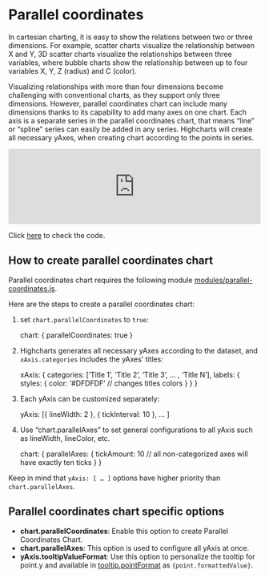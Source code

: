 Parallel coordinates
===

In cartesian charting, it is easy to show the relations between two or three dimensions. For example, scatter charts visualize the relationship between X and Y, 3D scatter charts visualize the relationships between three variables, where bubble charts show the relationship between up to four variables X, Y, Z (radius) and C (color).

Visualizing relationships with more than four dimensions become challenging with conventional charts, as they support only three dimensions. However, parallel coordinates chart can include many dimensions thanks to its capability to add many axes on one chart. Each axis is a separate series in the parallel coordinates chart, that means “line” or “spline” series can easily be added in any series. Highcharts will create all necessary yAxes, when creating chart according to the points in series.

<iframe style="width: 100%; border: none;" src=https://www.highcharts.com/samples/embed/highcharts/demo/parallel-coordinates allow="fullscreen"></iframe>

Click [here](http://jsfiddle.net/gh/get/library/pure/highcharts/highcharts/tree/master/samples/highcharts/demo/parallel-coordinates/) to check the code.

How to create parallel coordinates chart
----------------------------------------

Parallel coordinates chart requires the following module [modules/parallel-coordinates.js](https://code.highcharts.com/modules/parallel-coordinates.js).

Here are the steps to create a parallel coordinates chart:

1. set `chart.parallelCoordinates` to `true`:

    
    chart: {
    	parallelCoordinates: true
    }
    

2. Highcharts generates all necessary yAxes according to the dataset, and `xAxis.categories` includes the yAxes’ titles:

    
    xAxis: {
      categories: [‘Title 1’, ‘Title 2’, ‘Title 3’, … , ‘Title N’],
      labels: {
        styles: {
          color: ‘#DFDFDF’ // changes titles colors
        }
      }
    }
    

3. Each yAxis can be customized separately:

    
     yAxis: [{
         lineWidth: 2
         }, {
          tickInterval: 10
        }, 
        … 
    ]
    

4. Use “chart.parallelAxes” to set general configurations to all yAxis such as lineWidth, lineColor, etc.

    
     
    chart: {
      parallelAxes: {
        tickAmount: 10 // all non-categorized axes will have exactly ten ticks
      }
    }
    

Keep in mind that `yAxis: [ … ]` options have higher priority than `chart.parallelAxes`.

Parallel coordinates chart specific options
-------------------------------------------

*   **chart.parallelCoordinates**: Enable this option to create Parallel Coordinates Chart.
*   **chart.parallelAxes**: This option is used to configure all yAxis at once.
*   **yAxis.tooltipValueFormat**: Use this option to personalize the tooltip for point.y and available in [tooltip.pointFormat](https://api.highcharts.com/highcharts/tooltip.pointFormat) as `{point.formattedValue}`.
